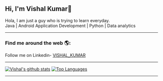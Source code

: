 ## Hi, I'm Vishal Kumar👋
Hola, I am just a guy who is trying to learn everyday.<br>
Java | Android Application Development | Python | Data analytics

<hr>

<h3> Find me around the web 🌎:</h3>
  Follow me on Linkedin- <a href="https://www.linkedin.com/in/vishal-kumar-6230591b7/" target="_blank">VISHAL_KUMAR</a><br>

<hr>

[![Vishal's github stats](https://github-readme-stats.vercel.app/api?username=Vishal0311&show_icons=true&theme=graywhite)](https://github.com/Vishal0311/github-readme-stats)
[![Top Languages](https://github-readme-stats.vercel.app/api/top-langs/?username=Vishal0311&layout=compact&theme=vue)](https://github.com/Vishal0311/github-readme-stats)
 <hr>

